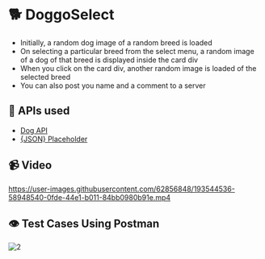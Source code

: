 # 🐕 DoggoSelect
- Initially, a random dog image of a random breed is loaded
- On selecting a particular breed from the select menu, a random image of a dog of that breed is displayed inside the card div
- When you click on the card div, another random image is loaded of the selected breed
- You can also post you name and a comment to a server

## 🚀 APIs used
- [Dog API](https://dog.ceo/dog-api/)
- [{JSON} Placeholder](https://jsonplaceholder.typicode.com/)

## 📹 Video
https://user-images.githubusercontent.com/62856848/193544536-58948540-0fde-44e1-b011-84bb0980b91e.mp4

## 👁 Test Cases Using Postman
![2](https://user-images.githubusercontent.com/62856848/216683484-cba834d4-a35a-4865-9c1c-acd09b83de4b.png)

